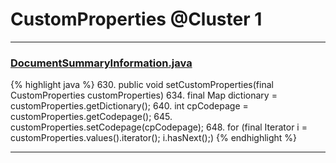# CustomProperties @Cluster 1

***

### [DocumentSummaryInformation.java](https://searchcode.com/codesearch/view/15642675/)
{% highlight java %}
630. public void setCustomProperties(final CustomProperties customProperties)
634.     final Map dictionary = customProperties.getDictionary();
640.     int cpCodepage = customProperties.getCodepage();
645.     customProperties.setCodepage(cpCodepage);
648.     for (final Iterator i = customProperties.values().iterator(); i.hasNext();)
{% endhighlight %}

***

